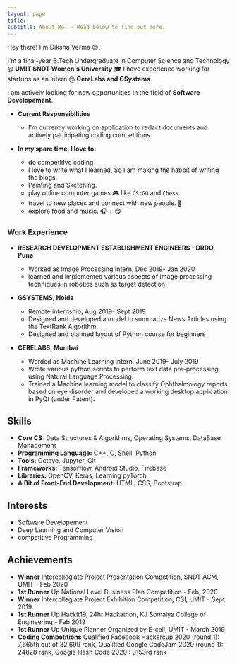 ```yaml
---
layout: page
title: 
subtitle: About Me! - Read below to find out more.
---
```


Hey there! I'm Diksha Verma 😊. 

I'm a final-year B.Tech Undergraduate in Computer Science and Technology @ **UMIT SNDT Women's University** 🎓 
I have experience working for startups as an intern @ **CereLabs and GSystems** 

I am actively looking for new opportunities in the field of **Software Developement**.


- **Current Responsibilities**
    - I'm currently working on application to redact documents and actively participating coding competitions. 

- **In my spare time, I love to:**
    - do competitive coding
    - I love to write what I learned, So I am making the habbit of writing the blogs.
    - Painting and Sketching.
    - play online computer games 🎮 like `CS:GO` and `Chess`.
    - travel to new places and connect with new people. 🧳
    - explore food and music. 🎧 + 😋
  


### Work Experience   
- **RESEARCH DEVELOPMENT ESTABLISHMENT ENGINEERS - DRDO, Pune**
    - Worked as Image Processing Intern, Dec 2019- Jan 2020
    - learned and implemented various aspects of Image processing techniques in robotics such as target detection.
    
- **GSYSTEMS, Noida**
    - Remote internship, Aug 2019- Sept 2019
    - Designed and developed a model to summarize News Articles using the TextRank Algorithm.
    - Designed and planned layout of Python course for beginners
    
- **CERELABS, Mumbai**
    - Worded as Machine Learning Intern, June 2019- July 2019
    - Wrote various python scripts to perform text data pre-processing using Natural Language Processing.
    - Trained a Machine learning model to classify Ophthalmology reports based on eye disorder and developed a working desktop application in PyQt (under Patent).


## Skills
* **Core CS:** Data Structures & Algorithms, Operating Systems, DataBase Management
* **Programming Language:** C++, C, Shell, Python
* **Tools:** Octave, Jupyter, Git
* **Frameworks:** Tensorflow, Android Studio, Firebase
* **Libraries:** OpenCV, Keras, Learning pyTorch
* **A Bit of Front-End Development:** HTML, CSS, Bootstrap

## Interests
- Software Developement 	
- Deep Learning and Computer Vision
- competitive Programming 

## Achievements
- **Winner** Intercollegiate Project Presentation Competition, SNDT ACM, UMIT - Feb 2020
- **1st Runner** Up National Level Business Plan Competition - Feb, 2020
- **Winner** Intercollegiate Project Exhibition Competition, CSI, UMIT - Sept 2019
- **1st Runner** Up Hackit19, 24hr Hackathon, KJ Somaiya College of Engineering - Feb 2019
- **1st Runner** Up Unique Planner Organized by E-cell, UMIT - March 2019
- **Coding Competitions** Qualified Facebook Hackercup 2020 (round 1): 7,665th out of 32,699 rank,
  Qualified Google CodeJam 2020 (round 1): 24828 rank, Google Hash Code 2020 : 3153rd rank
